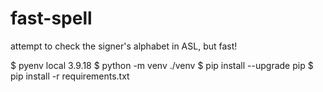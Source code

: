 # fast-spell
attempt to check the signer's alphabet in ASL, but fast!

$ pyenv local 3.9.18
$ python -m venv ./venv
$ pip install --upgrade pip
$ pip install -r requirements.txt
